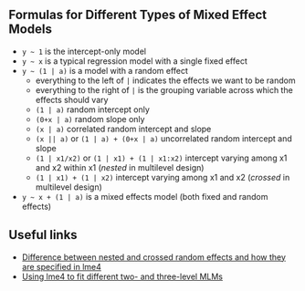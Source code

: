 ## Formulas for Different Types of Mixed Effect Models

  * `y ~ 1` is the intercept-only model
  * `y ~ x` is a typical regression model with a single fixed effect
  * `y ~ (1 | a)` is a model with a random effect
    + everything to the left of `|` indicates the effects we want to be random
    + everything to the right of `|` is the grouping variable across which the effects should vary
    + `(1 | a)` random intercept only
    + `(0+x | a)` random slope only
    + `(x | a)` correlated random intercept and slope
    + `(x || a)` or `(1 | a) + (0+x | a)` uncorrelated random intercept and slope
    + `(1 | x1/x2)` or `(1 | x1) + (1 | x1:x2)` intercept varying among x1 and x2 within x1 (*nested* in multilevel design)
    + `(1 | x1) + (1 | x2)` intercept varying among x1 and x2 (*crossed* in multilevel design)
  * `y ~ x + (1 | a)` is a mixed effects model (both fixed and random effects)
  
## Useful links

  * [Difference between nested and crossed random effects and how they are specified in lme4](https://stats.stackexchange.com/questions/228800/crossed-vs-nested-random-effects-how-do-they-differ-and-how-are-they-specified?newreg=6fcfb7321a334ac5bfa68ec236d750b5)
  * [Using lme4 to fit different two- and three-level MLMs](https://rpsychologist.com/r-guide-longitudinal-lme-lmer)
  